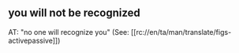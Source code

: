 ## you will not be recognized ##

AT: "no one will recognize you" (See: [[rc://en/ta/man/translate/figs-activepassive]])